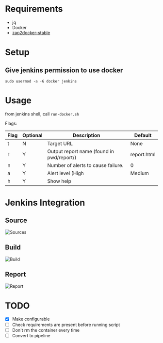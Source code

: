 # Requirements

* jq
* Docker
* [zap2docker-stable](https://hub.docker.com/r/owasp/zap2docker-stable/)

# Setup 

## Give jenkins permission to use docker
```sudo usermod -a -G docker jenkins```

# Usage

from jenkins shell, call ```run-docker.sh```

Flags:

| Flag | Optional | Description | Default |
| ----------- | ----------- | ----------- | ----------- |
| t | N | Target URL | None |
| r | Y | Output report name (found in pwd/report/) | report.html |
| n | Y | Number of alerts to cause failure. | 0 |
| a | Y | Alert level (High|Medium|Low) | Medium |
| h | Y | Show  help | |

# Jenkins Integration

## Source 
 ![Sources](/assets/sources.png)

## Build 
 ![Build](/assets/build.png)

## Report 
 ![Report](/assets/report.png)

# TODO

- [x] Make configurable
- [ ] Check requirements are present before running script
- [ ] Don't rm the container every time
- [ ] Convert to pipeline